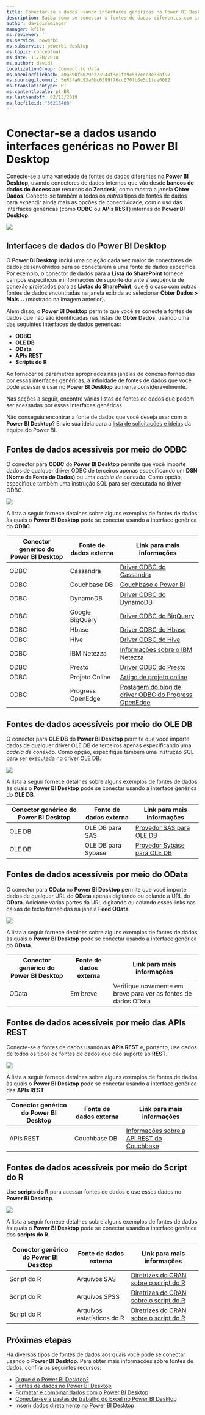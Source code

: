 ```yaml
---
title: Conectar-se a dados usando interfaces genéricas no Power BI Desktop
description: Saiba como se conectar a fontes de dados diferentes com interfaces genéricas no Power BI Desktop
author: davidiseminger
manager: kfile
ms.reviewer: ''
ms.service: powerbi
ms.subservice: powerbi-desktop
ms.topic: conceptual
ms.date: 11/28/2018
ms.author: davidi
LocalizationGroup: Connect to data
ms.openlocfilehash: a0a590f6029d273944f3e1fa9e537eec3e38bf97
ms.sourcegitcommit: 5e83fa6c93a0bc6599f76cc070fb0e5c1fce0082
ms.translationtype: HT
ms.contentlocale: pt-BR
ms.lasthandoff: 02/13/2019
ms.locfileid: "56216408"
---
```

# <a name="connect-to-data-using-generic-interfaces-in-power-bi-desktop"></a>Conectar-se a dados usando interfaces genéricas no Power BI Desktop
Conecte-se a uma variedade de fontes de dados diferentes no **Power BI Desktop**, usando conectores de dados internos que vão desde **bancos de dados do Access** até recursos do **Zendesk**, como mostra a janela **Obter Dados**. Conecte-se também a todos os *outros* tipos de fontes de dados para expandir ainda mais as opções de conectividade, com o uso das interfaces genéricas (como **ODBC** ou **APIs REST**) internas do **Power BI Desktop**.

![](media/desktop-connect-using-generic-interfaces/generic-data-interfaces_1.png)

## <a name="power-bi-desktop-data-interfaces"></a>Interfaces de dados do Power BI Desktop
O **Power BI Desktop** inclui uma coleção cada vez maior de conectores de dados desenvolvidos para se conectarem a uma fonte de dados específica. Por exemplo, o conector de dados para a **Lista do SharePoint** fornece campos específicos e informações de suporte durante a sequência de conexão projetados para as **Listas do SharePoint**, que é o caso com outras fontes de dados encontradas na janela exibida ao selecionar **Obter Dados > Mais...** (mostrado na imagem anterior).

Além disso, o **Power BI Desktop** permite que você se conecte a fontes de dados que não são identificadas nas listas de **Obter Dados**, usando uma das seguintes interfaces de dados genéricas:

* **ODBC**
* **OLE DB**
* **OData**
* **APIs REST**
* **Scripts do R**

Ao fornecer os parâmetros apropriados nas janelas de conexão fornecidas por essas interfaces genéricas, a infinidade de fontes de dados que você pode acessar e usar no **Power BI Desktop** aumenta consideravelmente.

Nas seções a seguir, encontre várias listas de fontes de dados que podem ser acessadas por essas interfaces genéricas.

Não conseguiu encontrar a fonte de dados que você deseja usar com o **Power BI Desktop**? Envie sua ideia para a [lista de solicitações e ideias](https://ideas.powerbi.com/) da equipe do Power BI.

## <a name="data-sources-accessible-through-odbc"></a>Fontes de dados acessíveis por meio do ODBC
O conector para **ODBC** do **Power BI Desktop** permite que você importe dados de qualquer driver ODBC de terceiros apenas especificando um **DSN (Nome da Fonte de Dados)** ou uma *cadeia de conexão*. Como opção, especifique também uma instrução SQL para ser executada no driver ODBC.

![](media/desktop-connect-using-generic-interfaces/generic-data-interfaces_2.png)

A lista a seguir fornece detalhes sobre alguns exemplos de fontes de dados às quais o **Power BI Desktop** pode se conectar usando a interface genérica do **ODBC**.

| Conector genérico do Power BI Desktop | Fonte de dados externa | Link para mais informações |
| --- | --- | --- |
| ODBC |Cassandra |[Driver ODBC do Cassandra](http://www.simba.com/drivers/cassandra-odbc-jdbc/) |
| ODBC |Couchbase DB |[Couchbase e Power BI](https://powerbi.microsoft.com/blog/visualizing-data-from-couchbase-server-v4-using-power-bi/) |
| ODBC |DynamoDB |[Driver ODBC do DynamoDB](http://www.simba.com/drivers/dynamodb-odbc-jdbc/) |
| ODBC |Google BigQuery |[Driver ODBC do BigQuery](http://www.simba.com/drivers/bigquery-odbc-jdbc/) |
| ODBC |Hbase |[Driver ODBC do Hbase](http://www.simba.com/drivers/hbase-odbc-jdbc/) |
| ODBC |Hive |[Driver ODBC do Hive](http://www.simba.com/drivers/hive-odbc-jdbc/) |
| ODBC |IBM Netezza |[Informações sobre o IBM Netezza](https://www.ibm.com/support/knowledgecenter/SSULQD_7.2.1/com.ibm.nz.datacon.doc/c_datacon_plg_overview.html) |
| ODBC |Presto |[Driver ODBC do Presto](http://www.simba.com/drivers/presto-odbc-jdbc/) |
| ODBC |Projeto Online |[Artigo de projeto online](desktop-project-online-connect-to-data.md) |
| ODBC |Progress OpenEdge |[Postagem do blog de driver ODBC do Progress OpenEdge](https://na01.safelinks.protection.outlook.com/?url=https%3A%2F%2Fwww.progress.com%2Fblogs%2Fconnect-microsoft-power-bi-to-openedge-via-odbc-driver&data=02%7C01%7CMatt.Masson%40microsoft.com%7C5e63742e6c454308b58a08d4034b5923%7C72f988bf86f141af91ab2d7cd011db47%7C1%7C0%7C636137069555329811&sdata=gSu2Rq3vZ0uBVOgjaXxd8Y3uBf%2B8DidX6PG33jwAduY%3D&reserved=0) |

## <a name="data-sources-accessible-through-ole-db"></a>Fontes de dados acessíveis por meio do OLE DB
O conector para **OLE DB** do **Power BI Desktop** permite que você importe dados de qualquer driver OLE DB de terceiros apenas especificando uma *cadeia de conexão*. Como opção, especifique também uma instrução SQL para ser executada no driver OLE DB.

![](media/desktop-connect-using-generic-interfaces/generic-data-interfaces_3.png)

A lista a seguir fornece detalhes sobre alguns exemplos de fontes de dados às quais o **Power BI Desktop** pode se conectar usando a interface genérica do **OLE DB**.

| Conector genérico do Power BI Desktop | Fonte de dados externa | Link para mais informações |
| --- | --- | --- |
| OLE DB |OLE DB para SAS |[Provedor SAS para OLE DB](https://support.sas.com/downloads/package.htm?pid=648) |
| OLE DB |OLE DB para Sybase |[Provedor Sybase para OLE DB](http://infocenter.sybase.com/help/index.jsp?topic=/com.sybase.infocenter.dc35888.1550/doc/html/jon1256941734395.html) |

## <a name="data-sources-accessible-through-odata"></a>Fontes de dados acessíveis por meio do OData
O conector para **OData** no **Power BI Desktop** permite que você importe dados de qualquer URL do **OData** apenas digitando ou colando a URL do **OData**. Adicione várias partes da URL digitando ou colando esses links nas caixas de texto fornecidas na janela **Feed OData**.

![](media/desktop-connect-using-generic-interfaces/generic-data-interfaces_4.png)

A lista a seguir fornece detalhes sobre alguns exemplos de fontes de dados às quais o **Power BI Desktop** pode se conectar usando a interface genérica do **OData**.

| Conector genérico do Power BI Desktop | Fonte de dados externa | Link para mais informações |
| --- | --- | --- |
| OData |Em breve |Verifique novamente em breve para ver as fontes de dados OData |

## <a name="data-sources-accessible-through-rest-apis"></a>Fontes de dados acessíveis por meio das APIs REST
Conecte-se a fontes de dados usando as **APIs REST** e, portanto, use dados de todos os tipos de fontes de dados que dão suporte ao **REST**.

![](media/desktop-connect-using-generic-interfaces/generic-data-interfaces_5.png)

A lista a seguir fornece detalhes sobre alguns exemplos de fontes de dados às quais o **Power BI Desktop** pode se conectar usando a interface genérica das **APIs REST**.

| Conector genérico do Power BI Desktop | Fonte de dados externa | Link para mais informações |
| --- | --- | --- |
| APIs REST |Couchbase DB |[Informações sobre a API REST do Couchbase](https://powerbi.microsoft.com/blog/visualizing-data-from-couchbase-server-v4-using-power-bi/) |

## <a name="data-sources-accessible-through-r-script"></a>Fontes de dados acessíveis por meio do Script do R
Use **scripts do R** para acessar fontes de dados e use esses dados no **Power BI Desktop**.

![](media/desktop-connect-using-generic-interfaces/r-scripts-2.png)

A lista a seguir fornece detalhes sobre alguns exemplos de fontes de dados às quais o **Power BI Desktop** pode se conectar usando a interface genérica dos **scripts do R**.

| Conector genérico do Power BI Desktop | Fonte de dados externa | Link para mais informações |
| --- | --- | --- |
| Script do R |Arquivos SAS |[Diretrizes do CRAN sobre o script do R](https://cran.r-project.org/doc/manuals/R-data.html) |
| Script do R |Arquivos SPSS |[Diretrizes do CRAN sobre o script do R](https://cran.r-project.org/doc/manuals/R-data.html) |
| Script do R |Arquivos estatísticos do R |[Diretrizes do CRAN sobre o script do R](https://cran.r-project.org/doc/manuals/R-data.html) |

## <a name="next-steps"></a>Próximas etapas
Há diversos tipos de fontes de dados aos quais você pode se conectar usando o **Power BI Desktop**. Para obter mais informações sobre fontes de dados, confira os seguintes recursos:

* [O que é o Power BI Desktop?](desktop-what-is-desktop.md)
* [Fontes de dados no Power BI Desktop](desktop-data-sources.md)
* [Formatar e combinar dados com o Power BI Desktop](desktop-shape-and-combine-data.md)
* [Conectar-se a pastas de trabalho do Excel no Power BI Desktop](desktop-connect-excel.md)   
* [Inserir dados diretamente no Power BI Desktop](desktop-enter-data-directly-into-desktop.md)   

